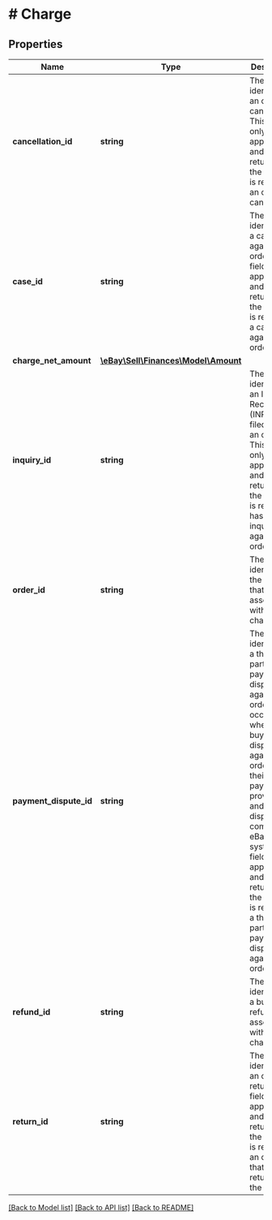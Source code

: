 # # Charge

## Properties

Name | Type | Description | Notes
------------ | ------------- | ------------- | -------------
**cancellation_id** | **string** | The unique identifier of an order cancellation. This field is only applicable and returned if the charge is related to an order cancellation. | [optional]
**case_id** | **string** | The unique identifier of a case filed against an order. This field is only applicable and returned if the charge is related to a case filed against an order. | [optional]
**charge_net_amount** | [**\eBay\Sell\Finances\Model\Amount**](Amount.md) |  | [optional]
**inquiry_id** | **string** | The unique identifier of an Item Not Received (INR) inquiry filed against an order. This field is only applicable and returned if the charge is related to has an INR inquiry filed against the order. | [optional]
**order_id** | **string** | The unique identifier of the order that is associated with the charge. | [optional]
**payment_dispute_id** | **string** | The unique identifier of a third-party payment dispute filed against an order. This occurs when the buyer files a dispute against the order with their payment provider, and then the dispute comes into eBay&#39;s system. This field is only applicable and returned if the charge is related to a third-party payment dispute filed against an order. | [optional]
**refund_id** | **string** | The unique identifier of a buyer refund associated with the charge. | [optional]
**return_id** | **string** | The unique identifier of an order return. This field is only applicable and returned if the charge is related to an order that was returned by the buyer. | [optional]

[[Back to Model list]](../../README.md#models) [[Back to API list]](../../README.md#endpoints) [[Back to README]](../../README.md)
